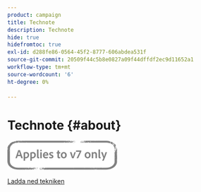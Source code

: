 ```yaml
---
product: campaign
title: Technote
description: Technote
hide: true
hidefromtoc: true
exl-id: d288fe86-0564-45f2-8777-606abdea531f
source-git-commit: 20509f44c5b8e0827a09f44dffdf2ec9d11652a1
workflow-type: tm+mt
source-wordcount: '6'
ht-degree: 0%

---
```


# Technote {#about}

![](../../assets/v7-only.svg)

[Ladda ned tekniken](guidelines.pdf)
